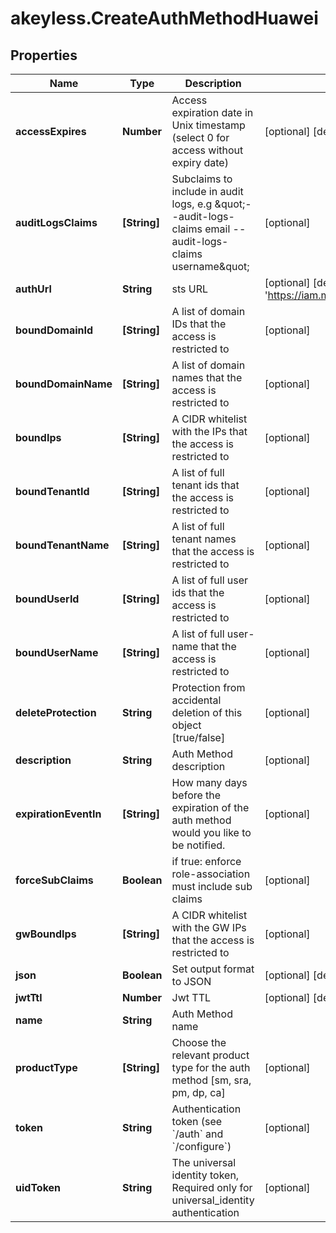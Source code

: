# akeyless.CreateAuthMethodHuawei

## Properties

Name | Type | Description | Notes
------------ | ------------- | ------------- | -------------
**accessExpires** | **Number** | Access expiration date in Unix timestamp (select 0 for access without expiry date) | [optional] [default to 0]
**auditLogsClaims** | **[String]** | Subclaims to include in audit logs, e.g \&quot;--audit-logs-claims email --audit-logs-claims username\&quot; | [optional] 
**authUrl** | **String** | sts URL | [optional] [default to &#39;https://iam.myhwclouds.com:443/v3&#39;]
**boundDomainId** | **[String]** | A list of domain IDs that the access is restricted to | [optional] 
**boundDomainName** | **[String]** | A list of domain names that the access is restricted to | [optional] 
**boundIps** | **[String]** | A CIDR whitelist with the IPs that the access is restricted to | [optional] 
**boundTenantId** | **[String]** | A list of full tenant ids that the access is restricted to | [optional] 
**boundTenantName** | **[String]** | A list of full tenant names that the access is restricted to | [optional] 
**boundUserId** | **[String]** | A list of full user ids that the access is restricted to | [optional] 
**boundUserName** | **[String]** | A list of full user-name that the access is restricted to | [optional] 
**deleteProtection** | **String** | Protection from accidental deletion of this object [true/false] | [optional] 
**description** | **String** | Auth Method description | [optional] 
**expirationEventIn** | **[String]** | How many days before the expiration of the auth method would you like to be notified. | [optional] 
**forceSubClaims** | **Boolean** | if true: enforce role-association must include sub claims | [optional] 
**gwBoundIps** | **[String]** | A CIDR whitelist with the GW IPs that the access is restricted to | [optional] 
**json** | **Boolean** | Set output format to JSON | [optional] [default to false]
**jwtTtl** | **Number** | Jwt TTL | [optional] [default to 0]
**name** | **String** | Auth Method name | 
**productType** | **[String]** | Choose the relevant product type for the auth method [sm, sra, pm, dp, ca] | [optional] 
**token** | **String** | Authentication token (see &#x60;/auth&#x60; and &#x60;/configure&#x60;) | [optional] 
**uidToken** | **String** | The universal identity token, Required only for universal_identity authentication | [optional] 



